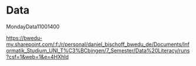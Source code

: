 # Data

MondayData11001400 

https://bwedu-my.sharepoint.com/:f:/r/personal/daniel_bischoff_bwedu_de/Documents/Informatik_Studium_UNI_T%C3%BCbingen/7_Semester/Data%20Literacy/runs?csf=1&web=1&e=4HXhld
